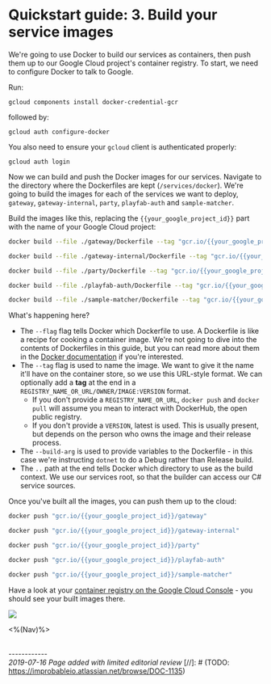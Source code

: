 # Quickstart guide: 3. Build your service images

We're going to use Docker to build our services as containers, then push them up to our Google Cloud project's container registry. To start, we need to configure Docker to talk to Google. 

Run:

```
gcloud components install docker-credential-gcr
```

followed by:

```
gcloud auth configure-docker
```

You also need to ensure your `gcloud` client is authenticated properly:

```
gcloud auth login
```

Now we can build and push the Docker images for our services. Navigate to the directory where the Dockerfiles are kept (`/services/docker`). We're going to build the images for each of the services we want to deploy, `gateway`, `gateway-internal`, `party`, `playfab-auth` and `sample-matcher`.

Build the images like this, replacing the `{{your_google_project_id}}` part with the name of your Google Cloud project:

```bash
docker build --file ./gateway/Dockerfile --tag "gcr.io/{{your_google_project_id}}/gateway" --build-arg CONFIG=Debug ..

docker build --file ./gateway-internal/Dockerfile --tag "gcr.io/{{your_google_project_id}}/gateway-internal" --build-arg CONFIG=Debug ..

docker build --file ./party/Dockerfile --tag "gcr.io/{{your_google_project_id}}/party" --build-arg CONFIG=Debug ..

docker build --file ./playfab-auth/Dockerfile --tag "gcr.io/{{your_google_project_id}}/playfab-auth" --build-arg CONFIG=Debug ..

docker build --file ./sample-matcher/Dockerfile --tag "gcr.io/{{your_google_project_id}}/sample-matcher" --build-arg CONFIG=Debug ..
```

What's happening here?

- The `--flag` flag tells Docker which Dockerfile to use. A Dockerfile is like a recipe for cooking a container image. We're not going to dive into the contents of Dockerfiles in this guide, but you can read more about them in the [Docker documentation](https://docs.docker.com/engine/reference/builder/) if you're interested.
- The `--tag` flag is used to name the image. We want to give it the name it'll have on the container store, so we use this URL-style format. We can optionally add a **tag** at the end in a `REGISTRY_NAME_OR_URL/OWNER/IMAGE:VERSION` format.
    - If you don't provide a `REGISTRY_NAME_OR_URL`, `docker push` and `docker pull` will assume you mean to interact with DockerHub, the open public registry.
    - If you don't provide a `VERSION`, latest is used. This is usually present, but depends on the person who owns the image and their release process.
- The `--build-arg` is used to provide variables to the Dockerfile - in this case we're instructing `dotnet` to do a Debug rather than Release build.
- The `..` path at the end tells Docker which directory to use as the build context. We use our services root, so that the builder can access our C# service sources.

Once you've built all the images, you can push them up to the cloud:

```bash
docker push "gcr.io/{{your_google_project_id}}/gateway"

docker push "gcr.io/{{your_google_project_id}}/gateway-internal"

docker push "gcr.io/{{your_google_project_id}}/party"

docker push "gcr.io/{{your_google_project_id}}/playfab-auth"

docker push "gcr.io/{{your_google_project_id}}/sample-matcher"
```

Have a look at your [container registry on the Google Cloud Console](https://console.cloud.google.com/gcr) - you should see your built images there.

![]({{assetRoot}}img/quickstart/gcr.png)

<%(Nav)%>

<br/>------------<br/>
_2019-07-16 Page added with limited editorial review_
[//]: # (TODO: https://improbableio.atlassian.net/browse/DOC-1135)
